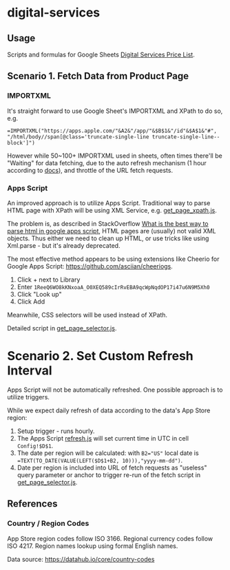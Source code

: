 # digital-services

## Usage

Scripts and formulas for Google Sheets [Digital Services Price List](https://docs.google.com/spreadsheets/d/1G6HGCfYW6CBAQmf6UC0EVBD6l79EyLWcIvNbkTsXEAo/edit?usp=sharing&hl=en_US).

## Scenario 1. Fetch Data from Product Page

### IMPORTXML

It's straight forward to use Google Sheet's IMPORTXML and XPath to do so, e.g. 

```
=IMPORTXML("https://apps.apple.com/"&A2&"/app/"&$B$1&"/id"&$A$1&"#", "/html/body//span[@class='truncate-single-line truncate-single-line--block']")
```

However while 50~100+ IMPORTXML used in sheets, often times there'll be "Waiting" for data fetching, due to the auto refresh mechanism (1 hour according to [docs](https://support.google.com/docs/answer/58515#zippy=%2Cchoose-how-often-formulas-calculate)), and throttle of the URL fetch requests.

### Apps Script

An improved approach is to utilize Apps Script. Traditional way to parse HTML page with XPath will be using XML Service, e.g. [get_page_xpath.js](scripts/get_page_xpath.js).

The problem is, as described in StackOverflow [What is the best way to parse html in google apps script](https://stackoverflow.com/questions/19455158/what-is-the-best-way-to-parse-html-in-google-apps-script), HTML pages are (usually) not valid XML objects. Thus either we need to clean up HTML, or use tricks like using Xml.parse - but it's already deprecated.

The most effective method appears to be using extensions like Cheerio for Google Apps Script: https://github.com/asciian/cheeriogs.

1. Click + next to Library
2. Enter `1ReeQ6WO8kKNxoaA_O0XEQ589cIrRvEBA9qcWpNqdOP17i47u6N9M5Xh0`
3. Click "Look up"
4. Click Add

Meanwhile, CSS selectors will be used instead of XPath.

Detailed script in [get_page_selector.js](scripts/get_page_selector.js).


# Scenario 2. Set Custom Refresh Interval

Apps Script will not be automatically refreshed. One possible approach is to utilize triggers.

While we expect daily refresh of data according to the data's App Store region:

1. Setup trigger - runs hourly.
2. The Apps Script [refresh.js](scripts/refresh.js) will set current time in UTC in cell `Config!$D$1`.
3. The date per region will be calculated: with `B2="US"` local date is `=TEXT(TO_DATE(VALUE(LEFT($D$1+B2, 10))),"yyyy-mm-dd")`.
4. Date per region is included into URL of fetch requests as "useless" query parameter or anchor to trigger re-run of the fetch script in [get_page_selector.js](scripts/get_page_selector.js).


## References

### Country / Region Codes

App Store region codes follow ISO 3166. Regional currency codes follow ISO 4217. Region names lookup using formal English names.

Data source: https://datahub.io/core/country-codes
